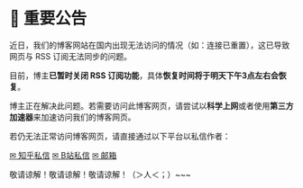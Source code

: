 # 📄 重要公告

近日，我们的博客网站在国内出现无法访问的情况（如：连接已重置），这已导致网页与 RSS 订阅无法同步的问题。

目前，博主**已暂时关闭 RSS 订阅功能**，具体**恢复时间将于明天下午3点左右会恢复**。

博主正在解决此问题。若需要访问此博客网页，请尝试以**科学上网**或者使用**第三方加速器**来加速访问我们的博客网页。

若仍无法正常访问博客网页，请直接通过以下平台以私信作者：

[✉ 知乎私信](https://www.zhihu.com/people/catisnotfound)
[✉ B站私信](https://space.bilibili.com/1896645285)
[✉ 邮箱](mailto:liaoxinkai0408@outlook.com)

敬请谅解！敬请谅解！敬请谅解！（＞人＜；）~~~